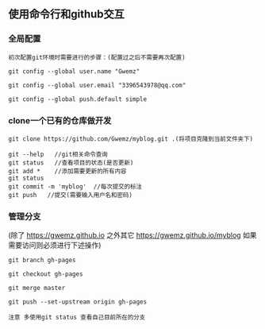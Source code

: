 ## 使用命令行和github交互

### 全局配置
```
初次配置git环境时需要进行的步骤：(配置过之后不需要再次配置)

git config --global user.name "Gwemz"

git config --global user.email "3396543978@qq.com"

git config --global push.default simple
```
### clone一个已有的仓库做开发

```
git clone https://github.com/Gwemz/myblog.git .(将项目克隆到当前文件夹下)

git --help   //git相关命令查询
git status   //查看项目的状态(是否更新)
git add *    //添加需要更新的所有内容
git status   
git commit -m 'myblog'  //每次提交的标注
git push   //提交(需要输入用户名和密码)
```

### 管理分支
(除了 https://gwemz.github.io 之外其它 https://gwemz.github.io/myblog 如果需要访问则必须进行下述操作)

```
git branch gh-pages

git checkout gh-pages

git merge master

git push --set-upstream origin gh-pages
```
`注意 多使用git status 查看自己目前所在的分支`
